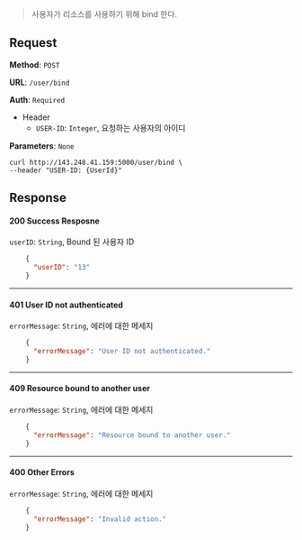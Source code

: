 > 사용자가 리소스를 사용하기 위해 bind 한다.

## Request

**Method**: `POST`

**URL**: `/user/bind`

**Auth**: `Required`

* Header
  * `USER-ID`: `Integer`, 요청하는 사용자의 아이디

**Parameters**: `None`

```
curl http://143.248.41.159:5000/user/bind \
--header "USER-ID: {UserId}"
```

## Response

#### 200 Success Resposne
`userID`: `String`, Bound 된 사용자 ID
```json
    {
      "userID": "13"
    }
```
***
#### 401 User ID not authenticated
`errorMessage`: `String`, 에러에 대한 메세지
```json
    {
      "errorMessage": "User ID not authenticated."
    }
```
***
#### 409 Resource bound to another user
`errorMessage`: `String`, 에러에 대한 메세지
```json
    {
      "errorMessage": "Resource bound to another user."
    }
```
***
#### 400 Other Errors
`errorMessage`: `String`, 에러에 대한 메세지
```json
    {
      "errorMessage": "Invalid action."
    }
```